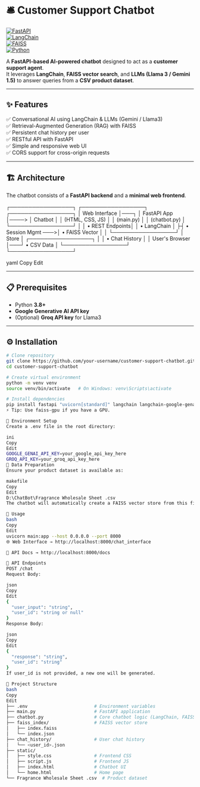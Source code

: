 # 🛎️ Customer Support Chatbot  

[![FastAPI](https://img.shields.io/badge/FastAPI-009688?style=for-the-badge&logo=fastapi&logoColor=white)](https://fastapi.tiangolo.com/)  
[![LangChain](https://img.shields.io/badge/LangChain-00B140?style=for-the-badge&logo=chainlink&logoColor=white)](https://www.langchain.com/)  
[![FAISS](https://img.shields.io/badge/FAISS-FF6F00?style=for-the-badge&logo=vectorworks&logoColor=white)](https://github.com/facebookresearch/faiss)  
[![Python](https://img.shields.io/badge/Python-3.8+-3776AB?style=for-the-badge&logo=python&logoColor=white)](https://www.python.org/)  

A **FastAPI-based AI-powered chatbot** designed to act as a **customer support agent**.  
It leverages **LangChain**, **FAISS vector search**, and **LLMs (Llama 3 / Gemini 1.5)** to answer queries from a **CSV product dataset**.  

---

## ✨ Features  

✅ Conversational AI using LangChain & LLMs (Gemini / Llama3)  
✅ Retrieval-Augmented Generation (RAG) with FAISS  
✅ Persistent chat history per user  
✅ RESTful API with FastAPI  
✅ Simple and responsive web UI  
✅ CORS support for cross-origin requests  

---

## 🏗️ Architecture  

The chatbot consists of a **FastAPI backend** and a **minimal web frontend**.  

┌─────────────────┐ ┌─────────────────┐ ┌─────────────────┐
│ Web Interface   │───┐ │ FastAPI App │────> │ Chatbot │
│ (HTML, CSS, JS) │ │ (main.py) │ │ (chatbot.py) │
└─────────────────┘ │ │ • REST Endpoints│ │ • LangChain │
├┤ • Session Mgmt ───>│ • FAISS Vector │
│ └─────────────────┘ │ Store │
┌─────────────────┐ │ │ • Chat History │
│ User's Browser  │───┘ • CSV Data     │
└─────────────────┘ └─────────────────┘

yaml
Copy
Edit

---

## 📋 Prerequisites  

- Python **3.8+**  
- **Google Generative AI API key**  
- (Optional) **Groq API key** for Llama3  

---

## ⚙️ Installation  

```bash
# Clone repository
git clone https://github.com/your-username/customer-support-chatbot.git
cd customer-support-chatbot

# Create virtual environment
python -m venv venv
source venv/bin/activate   # On Windows: venv\Scripts\activate

# Install dependencies
pip install fastapi "uvicorn[standard]" langchain langchain-google-genai langchain-groq python-dotenv faiss-cpu
⚡ Tip: Use faiss-gpu if you have a GPU.

🔑 Environment Setup
Create a .env file in the root directory:

ini
Copy
Edit
GOOGLE_GENAI_API_KEY=your_google_api_key_here
GROQ_API_KEY=your_groq_api_key_here
📂 Data Preparation
Ensure your product dataset is available as:

makefile
Copy
Edit
D:\ChatBot\Fragrance Wholesale Sheet .csv
The chatbot will automatically create a FAISS vector store from this file.

🚀 Usage
bash
Copy
Edit
uvicorn main:app --host 0.0.0.0 --port 8000
🌐 Web Interface → http://localhost:8000/chat_interface

📖 API Docs → http://localhost:8000/docs

📡 API Endpoints
POST /chat
Request Body:

json
Copy
Edit
{
  "user_input": "string",
  "user_id": "string or null"
}
Response Body:

json
Copy
Edit
{
  "response": "string",
  "user_id": "string"
}
If user_id is not provided, a new one will be generated.

📂 Project Structure
bash
Copy
Edit
├── .env                         # Environment variables
├── main.py                      # FastAPI application
├── chatbot.py                   # Core chatbot logic (LangChain, FAISS)
├── faiss_index/                 # FAISS vector store
│   ├── index.faiss
│   └── index.json
├── chat_history/                # User chat history
│   └── <user_id>.json
├── static/
│   ├── style.css                # Frontend CSS
│   ├── script.js                # Frontend JS
│   ├── index.html               # Chatbot UI
│   └── home.html                # Home page
└── Fragrance Wholesale Sheet .csv  # Product dataset
